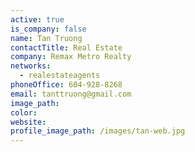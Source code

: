 ```yaml
---
active: true
is_company: false
name: Tan Truong
contactTitle: Real Estate
company: Remax Metro Realty
networks:
  - realestateagents
phoneOffice: 604-928-8268
email: tanttruong@gmail.com
image_path:
color:
website:
profile_image_path: /images/tan-web.jpg
---
```



